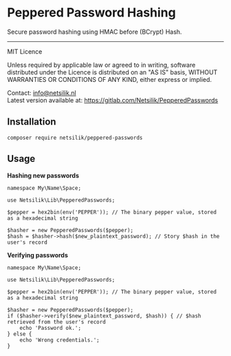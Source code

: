 Peppered Password Hashing
=========================

Secure password hashing using HMAC before (BCrypt) Hash.

---

MIT Licence

Unless required by applicable law or agreed to in writing, software
distributed under the Licence is distributed on an "AS IS" basis,
WITHOUT WARRANTIES OR CONDITIONS OF ANY KIND, either express or implied.

Contact: info@netsilik.nl  
Latest version available at: https://gitlab.com/Netsilik/PepperedPasswords


Installation
------------

```
composer require netsilik/peppered-passwords
```

Usage
-----

**Hashing new passwords**

```
namespace My\Name\Space;

use Netsilik\Lib\PepperedPasswords;

$pepper = hex2bin(env('PEPPER')); // The binary pepper value, stored as a hexadecimal string

$hasher = new PepperedPasswords($pepper);
$hash = $hasher->hash($new_plaintext_password); // Story $hash in the user's record
```

**Verifying passwords**

```
namespace My\Name\Space;

use Netsilik\Lib\PepperedPasswords;

$pepper = hex2bin(env('PEPPER')); // The binary pepper value, stored as a hexadecimal string

$hasher = new PepperedPasswords($pepper);
if ($hasher->verify($new_plaintext_password, $hash)) { // $hash retrieved from the user's record
    echo 'Password ok.';
} else {
    echo 'Wrong credentials.'; 
}
```

